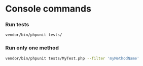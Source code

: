 # Console commands

### Run tests

```bash
vendor/bin/phpunit tests/
```

### Run only one method

```bash
vendor/bin/phpunit tests/MyTest.php --filter 'myMethodName'
```
